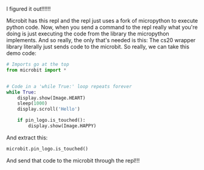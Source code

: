 I figured it out!!!!!!

Microbit has this repl and the repl just uses a fork of micropython to execute python code.
Now, when you send a command to the repl really what you're doing is just executing the code
from the library the micropython implements. And so really, the only that's needed is this:
The cs20 wrapper library literally just sends code to the microbit. So really, we can take this demo code:

```py
# Imports go at the top
from microbit import *


# Code in a 'while True:' loop repeats forever
while True:
    display.show(Image.HEART)
    sleep(1000)
    display.scroll('Hello')

    if pin_logo.is_touched():
        display.show(Image.HAPPY)
```

And extract this:

```py
microbit.pin_logo.is_touched()
```

And send that code to the microbit through the repl!!!
